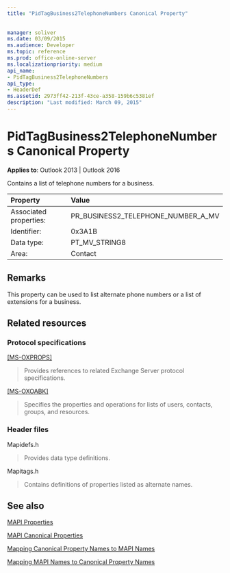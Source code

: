 ```yaml
---
title: "PidTagBusiness2TelephoneNumbers Canonical Property"
 
 
manager: soliver
ms.date: 03/09/2015
ms.audience: Developer
ms.topic: reference
ms.prod: office-online-server
ms.localizationpriority: medium
api_name:
- PidTagBusiness2TelephoneNumbers
api_type:
- HeaderDef
ms.assetid: 2973ff42-213f-43ce-a358-159b6c5381ef
description: "Last modified: March 09, 2015"
---
```


# PidTagBusiness2TelephoneNumbers Canonical Property

  
  
**Applies to**: Outlook 2013 | Outlook 2016 
  
Contains a list of telephone numbers for a business.
  
|Property|Value|
|:-----|:-----|
|Associated properties:  <br/> |PR_BUSINESS2_TELEPHONE_NUMBER_A_MV  <br/> |
|Identifier:  <br/> |0x3A1B  <br/> |
|Data type:  <br/> |PT_MV_STRING8  <br/> |
|Area:  <br/> |Contact  <br/> |
   
## Remarks

This property can be used to list alternate phone numbers or a list of extensions for a business.
  
## Related resources

### Protocol specifications

[[MS-OXPROPS]](https://msdn.microsoft.com/library/f6ab1613-aefe-447d-a49c-18217230b148%28Office.15%29.aspx)
  
> Provides references to related Exchange Server protocol specifications.
    
[[MS-OXOABK]](https://msdn.microsoft.com/library/f4cf9b4c-9232-4506-9e71-2270de217614%28Office.15%29.aspx)
  
> Specifies the properties and operations for lists of users, contacts, groups, and resources.
    
### Header files

Mapidefs.h
  
> Provides data type definitions.
    
Mapitags.h
  
> Contains definitions of properties listed as alternate names.
    
## See also



[MAPI Properties](mapi-properties.md)
  
[MAPI Canonical Properties](mapi-canonical-properties.md)
  
[Mapping Canonical Property Names to MAPI Names](mapping-canonical-property-names-to-mapi-names.md)
  
[Mapping MAPI Names to Canonical Property Names](mapping-mapi-names-to-canonical-property-names.md)

